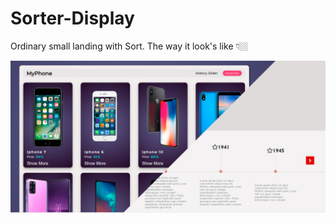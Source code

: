 # Sorter-Display
Ordinary small landing with Sort. The way it look's like 👇🏼

![](assets/images/sorter.png)
